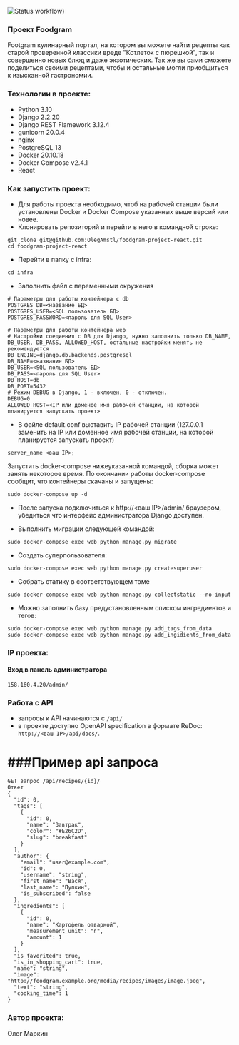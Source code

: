 ![Status workflow](https://github.com/OlegAmstl/foodgram-project-react/blob/master/.github/workflows/foodgram_workflow.yml/badge.svg?event=push))

### Проект Foodgram

Footgram кулинарный портал, на котором вы можете найти рецепты как старой проверенной классики вреде "Котлеток с пюрешкой", так и совершенно новых блюд и даже экзотических. Так же вы сами сможете поделиться своими рецептами, чтобы и остальные могли приобщиться к изысканной гастрономии.


### Технологии в проекте:
- Python 3.10
- Django 2.2.20
- Django REST Flamework 3.12.4
- gunicorn 20.0.4
- nginx
- PostgreSQL 13
- Docker 20.10.18
- Docker Compose v2.4.1
- React

### Как запустить проект:
* Для работы проекта необходимо, чтоб на рабочей станции были установлены Docker и Docker Compose указанных выше версий или новее.
* Клонировать репозиторий и перейти в него в командной строке:
```
git clone git@github.com:OlegAmstl/foodgram-project-react.git
cd foodgram-project-react
```
* Перейти в папку с infra:
```
cd infra
```
* Заполнить файл с переменными окружения
```
# Параметры для работы контейнера с db
POSTGRES_DB=<название БД>
POSTGRES_USER=<SQL пользователь БД>
POSTGRES_PASSWORD=<пароль для SQL User>
```
```
# Параметры для работы контейнера web
# Настройки соедиения с DB для Django, нужно заполнить только DB_NAME, DB_USER, DB_PASS, ALLOWED_HOST, остальные настройки менять не рекомендуется
DB_ENGINE=django.db.backends.postgresql
DB_NAME=<название БД>
DB_USER=<SQL пользователь БД>
DB_PASS=<пароль для SQL User>
DB_HOST=db
DB_PORT=5432
# Режим DEBUG в Django, 1 - включен, 0 - отключен.
DEBUG=0
ALLOWED_HOST=<IP или доменое имя рабочей станции, на которой планируется запускать проект>
```
* В файле default.conf выставить IP рабочей станции (127.0.0.1 заменить на IP или доменное имя рабочей станции, на которой планируется запускать проект)
```
server_name <ваш IP>;
```

 Запустить docker-compose нижеуказанной командой, cборка может занять некоторое время. По окончании работы docker-compose сообщит, что контейнеры скачаны и запущены:
```
sudo docker-compose up -d
```
* После запуска подключиться к http://<ваш IP>/admin/ браузером, убедиться что интерфейс администратора Django доступен.

* Выполнить миграции следующей командой:
```
sudo docker-compose exec web python manage.py migrate
```
* Создать суперпользователя:
```
sudo docker-compose exec web python manage.py createsuperuser
```
* Собрать статику в соответствующем томе
```
sudo docker-compose exec web python manage.py collectstatic --no-input
```
* Можно заполнить базу предустановленным списком ингредиентов и тегов:
```
sudo docker-compose exec web python manage.py add_tags_from_data
sudo docker-compose exec web python manage.py add_ingidients_from_data
```

### IP проекта:
#### Вход в панель администратора
```
158.160.4.20/admin/
```

### Работа с API
- запросы к API начинаются с ```/api/```
- в проекте доступно OpenAPI specification в формате ReDoc: ```http://<ваш IP>/api/docs/```.

# ###Пример api запроса
```
GET запрос /api/recipes/{id}/
Ответ
{
  "id": 0,
  "tags": [
    {
      "id": 0,
      "name": "Завтрак",
      "color": "#E26C2D",
      "slug": "breakfast"
    }
  ],
  "author": {
    "email": "user@example.com",
    "id": 0,
    "username": "string",
    "first_name": "Вася",
    "last_name": "Пупкин",
    "is_subscribed": false
  },
  "ingredients": [
    {
      "id": 0,
      "name": "Картофель отварной",
      "measurement_unit": "г",
      "amount": 1
    }
  ],
  "is_favorited": true,
  "is_in_shopping_cart": true,
  "name": "string",
  "image": "http://foodgram.example.org/media/recipes/images/image.jpeg",
  "text": "string",
  "cooking_time": 1
}
```
### Автор проекта:

Олег Маркин